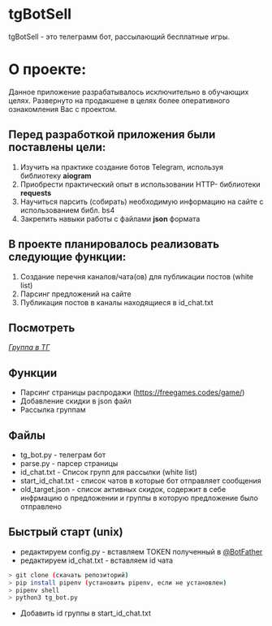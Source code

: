 # tgBotSell

tgBotSell - это телеграмм бот, рассылающий бесплатные игры.

# О проекте:
Данное приложение разрабатывалось исключительно в обучающих целях. Развернуто на продакшене в целях более оперативного ознакомления Вас с проектом.

## Перед разработкой приложения были поставлены цели:
1. Изучить на практике создание ботов Telegram, используя библиотеку **aiogram**
2. Приобрести практический опыт в использовании HTTP- библиотеки **requests**
3. Научиться парсить (собирать) необходимую информацию на сайте с использованием библ. bs4
4. Закрепить навыки работы с файлами **json** формата

## В проекте планировалось реализовать следующие функции:
1. Создание перечня каналов/чата(ов) для публикации постов (white list)
2. Парсинг предложений на сайте
3. Публикация постов в каналы находящиеся в id_chat.txt

## Посмотреть

[*Группа в ТГ*](https://t.me/joinchat/IpUDlZtYS0dmZDVi)


## Функции 
- Парсинг страницы распродажи (https://freegames.codes/game/)
- Добавление скидки в json файл
- Рассылка группам

## Файлы
- tg_bot.py - телеграм бот
- parse.py - парсер страницы
- id_chat.txt - Список групп для рассылки (white list)
- start_id_chat.txt - список чатов в которые бот отправляет сообщения
- old_target.json - список активных скидок, содержит в себе инфрмацию о предложении и группы в которую предложение было отправлено

## Быстрый старт (unix)
- редактируем config.py - вставляем TOKEN полученный в [@BotFather](https://telegram.me/BotFather "BotFather")
- редактируем id_chat.txt - вставляем id чата
```sh
> git clone (скачать репозиторий) 
> pip install pipenv (установить pipenv, если не установлен)
> pipenv shell 
> python3 tg_bot.py
```
- Добавить id группы в start_id_chat.txt
